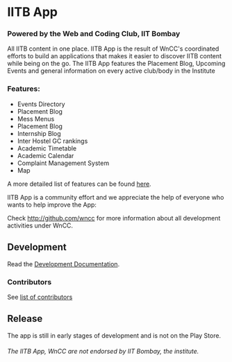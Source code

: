 IITB App
===============
### Powered by the Web and Coding Club, IIT Bombay

All IITB content in one place. IITB App is the result of WnCC's coordinated efforts to build an applications that makes it easier to discover IITB content while being on the go.
The IITB App features the Placement Blog, Upcoming Events and general information on every active club/body in the Institute


### Features:
* Events Directory
* Placement Blog
* Mess Menus
* Placement Blog
* Internship Blog
* Inter Hostel GC rankings
* Academic Timetable
* Academic Calendar
* Complaint Management System
* Map

A more detailed list of features can be found [here](https://docs.google.com/document/d/1L4wzuw88JrLyBt1DvnjavtAwhJkXgNSIxJG3yBsLwQ0/edit?usp=sharing).

IITB App is a community effort and we appreciate the help of everyone who wants to help improve the App:

Check http://github.com/wncc for more information about all development activities under WnCC.

Development
-----------

Read the [Development Documentation](https://docs.google.com/document/d/1LYmtKPyA-TMFqxC9rxXHp785pUI05u9M-38qB0nQPDQ/edit?usp=sharing).

### Contributors
See [list of contributors](https://github.com/unstablebrainiac/IITB-App/graphs/contributors)

Release
-------

The app is still in early stages of development and is not on the Play Store.

###### The IITB App, WnCC are not endorsed by IIT Bombay, the institute.
